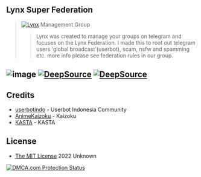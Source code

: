 ## Lynx Super Federation
>[![Lynx](https://telegra.ph/file/312f76b67960f861cfe29.jpg)](https://t.me/LSF_SupportGroup)
> Management Group
>> Lynx was created to manage your groups on telegram and focuses on the Lynx Federation.
>> I made this to root out telegram users 'global broadcast'(userbot), scam, nsfw and spamming etc. more info please see federation rules in our group.

![image](https://img.shields.io/badge/Python-FFD43B?style=for-the-badge&logo=python&logoColor=blue)
[![DeepSource](https://deepsource.io/gh/unknownkz/LynxSuperFederation.svg/?label=active+issues&show_trend=true&token=jJHV3d_TGMfLOAjkgXBBDv08)](https://deepsource.io/gh/unknownkz/LynxSuperFederation/?ref=repository-badge)
[![DeepSource](https://deepsource.io/gh/unknownkz/LynxSuperFederation.svg/?label=resolved+issues&show_trend=true&token=jJHV3d_TGMfLOAjkgXBBDv08)](https://deepsource.io/gh/unknownkz/LynxSuperFederation/?ref=repository-badge)
---

## Credits

* [userbotindo](https://github.com/userbotindo) - Userbot Indonesia Community
* [AnimeKaizoku](https://github.com/AnimeKaizoku) - Kaizoku
* [KASTA](https://github.com/kastaid) - KASTA

## License

* [The MIT License](https://opensource.org/licenses/MIT) 2022 Unknown

<a href="//www.dmca.com/Protection/Status.aspx?ID=398302a3-462a-4cb8-b716-c2248887becc" title="DMCA.com Protection Status" class="dmca-badge">
<img src ="https://images.dmca.com/Badges/dmca_protected_27_120.png?ID=398302a3-462a-4cb8-b716-c2248887becc"  alt="DMCA.com Protection Status" /></a> 
